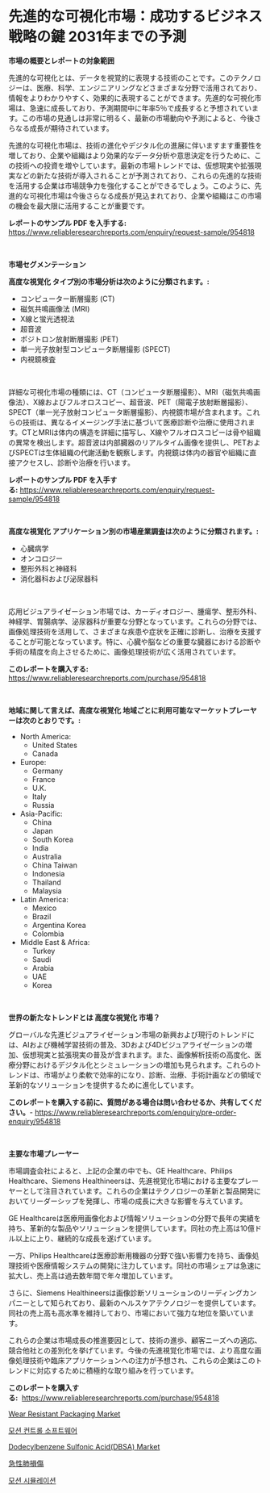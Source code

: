 <p><h1>先進的な可視化市場：成功するビジネス戦略の鍵 2031年までの予測</h1></p><p><strong>市場の概要とレポートの対象範囲</strong></p>
<p><p>先進的な可視化とは、データを視覚的に表現する技術のことです。このテクノロジーは、医療、科学、エンジニアリングなどさまざまな分野で活用されており、情報をよりわかりやすく、効果的に表現することができます。先進的な可視化市場は、急速に成長しており、予測期間中に年率5％で成長すると予想されています。この市場の見通しは非常に明るく、最新の市場動向や予測によると、今後さらなる成長が期待されています。</p><p>先進的な可視化市場は、技術の進化やデジタル化の進展に伴いますます重要性を増しており、企業や組織はより効果的なデータ分析や意思決定を行うために、この技術への投資を増やしています。最新の市場トレンドでは、仮想現実や拡張現実などの新たな技術が導入されることが予測されており、これらの先進的な技術を活用する企業は市場競争力を強化することができるでしょう。このように、先進的な可視化市場は今後さらなる成長が見込まれており、企業や組織はこの市場の機会を最大限に活用することが重要です。</p></p>
<p><strong>レポートのサンプル PDF を入手する:</strong> <a href="https://www.reliableresearchreports.com/enquiry/request-sample/954818">https://www.reliableresearchreports.com/enquiry/request-sample/954818</a></p>
<p>&nbsp;</p>
<p><strong>市場セグメンテーション</strong></p>
<p><strong>高度な視覚化 タイプ別の市場分析は次のように分類されます。:</strong></p>
<p><ul><li>コンピューター断層撮影 (CT)</li><li>磁気共鳴画像法 (MRI)</li><li>X線と蛍光透視法</li><li>超音波</li><li>ポジトロン放射断層撮影 (PET)</li><li>単一光子放射型コンピュータ断層撮影 (SPECT)</li><li>内視鏡検査</li></ul></p>
<p>&nbsp;</p>
<p><p>詳細な可視化市場の種類には、CT（コンピュータ断層撮影）、MRI（磁気共鳴画像法）、X線およびフルオロスコピー、超音波、PET（陽電子放射断層撮影）、SPECT（単一光子放射コンピュータ断層撮影）、内視鏡市場が含まれます。これらの技術は、異なるイメージング手法に基づいて医療診断や治療に使用されます。CTとMRIは体内の構造を詳細に描写し、X線やフルオロスコピーは骨や組織の異常を検出します。超音波は内部臓器のリアルタイム画像を提供し、PETおよびSPECTは生体組織の代謝活動を観察します。内視鏡は体内の器官や組織に直接アクセスし、診断や治療を行います。</p></p>
<p><strong>レポートのサンプル PDF を入手する:</strong>&nbsp;<a href="https://www.reliableresearchreports.com/enquiry/request-sample/954818">https://www.reliableresearchreports.com/enquiry/request-sample/954818</a></p>
<p>&nbsp;</p>
<p><strong> 高度な視覚化 アプリケーション別の市場産業調査は次のように分類されます。:</strong></p>
<p><ul><li>心臓病学</li><li>オンコロジー</li><li>整形外科と神経科</li><li>消化器科および泌尿器科</li></ul></p>
<p>&nbsp;</p>
<p><p>応用ビジュアライゼーション市場では、カーディオロジー、腫瘍学、整形外科、神経学、胃腸病学、泌尿器科が重要な分野となっています。これらの分野では、画像処理技術を活用して、さまざまな疾患や症状を正確に診断し、治療を支援することが可能となっています。特に、心臓や脳などの重要な臓器における診断や手術の精度を向上させるために、画像処理技術が広く活用されています。</p></p>
<p><strong>このレポートを購入する:</strong>&nbsp; <a href="https://www.reliableresearchreports.com/purchase/954818">https://www.reliableresearchreports.com/purchase/954818</a></p>
<p>&nbsp;</p>
<p><strong>地域に関して言えば、高度な視覚化 地域ごとに利用可能なマーケットプレーヤーは次のとおりです。:</strong></p>
<p><ul>
    <li>
        North America:
        <ul>
            <li>United States</li>
            <li>Canada</li>
        </ul>
    </li>
    <li>
        Europe:
        <ul>
            <li>Germany</li>
            <li>France</li>
            <li>U.K.</li>
            <li>Italy</li>
            <li>Russia</li>
        </ul>
    </li>
    <li>
        Asia-Pacific:
        <ul>
            <li>China</li>
            <li>Japan</li>
            <li>South Korea</li>
            <li>India</li>
            <li>Australia</li>
            <li>China Taiwan</li>
            <li>Indonesia</li>
            <li>Thailand</li>
            <li>Malaysia</li>
        </ul>
    </li>
    <li>
        Latin America:
        <ul>
            <li>Mexico</li>
            <li>Brazil</li>
            <li>Argentina Korea</li>
            <li>Colombia</li>
        </ul>
    </li>
    <li>
        Middle East & Africa:
        <ul>
            <li>Turkey</li>
            <li>Saudi</li>
            <li>Arabia</li>
            <li>UAE</li>
            <li>Korea</li>
        </ul>
    </li>
    </ul></p>
<p>&nbsp;</p>
<p><strong>世界の新たなトレンドとは 高度な視覚化 市場？</strong></p>
<p><p>グローバルな先進ビジュアライゼーション市場の新興および現行のトレンドには、AIおよび機械学習技術の普及、3Dおよび4Dビジュアライゼーションの増加、仮想現実と拡張現実の普及が含まれます。また、画像解析技術の高度化、医療分野におけるデジタル化とシミュレーションの増加も見られます。これらのトレンドは、市場がより柔軟で効率的になり、診断、治療、手術計画などの領域で革新的なソリューションを提供するために進化しています。</p></p>
<p><strong>このレポートを購入する前に、質問がある場合は問い合わせるか、共有してください。</strong>- <a href="https://www.reliableresearchreports.com/enquiry/pre-order-enquiry/954818">https://www.reliableresearchreports.com/enquiry/pre-order-enquiry/954818</a></p>
<p>&nbsp;</p>
<p><strong>主要な市場プレーヤー</strong></p>
<p><p>市場調査会社によると、上記の企業の中でも、GE Healthcare、Philips Healthcare、Siemens Healthineersは、先進視覚化市場における主要なプレーヤーとして注目されています。これらの企業はテクノロジーの革新と製品開発においてリーダーシップを発揮し、市場の成長に大きな影響を与えています。</p><p>GE Healthcareは医療用画像化および情報ソリューションの分野で長年の実績を持ち、革新的な製品やソリューションを提供しています。同社の売上高は10億ドル以上に上り、継続的な成長を遂げています。</p><p>一方、Philips Healthcareは医療診断用機器の分野で強い影響力を持ち、画像処理技術や医療情報システムの開発に注力しています。同社の市場シェアは急速に拡大し、売上高は過去数年間で年々増加しています。</p><p>さらに、Siemens Healthineersは画像診断ソリューションのリーディングカンパニーとして知られており、最新のヘルスケアテクノロジーを提供しています。同社の売上高も高水準を維持しており、市場において強力な地位を築いています。</p><p>これらの企業は市場成長の推進要因として、技術の進歩、顧客ニーズへの適応、競合他社との差別化を挙げています。今後の先進視覚化市場では、より高度な画像処理技術や臨床アプリケーションへの注力が予想され、これらの企業はこのトレンドに対応するために積極的な取り組みを行っています。</p></p>
<p><strong>このレポートを購入する:</strong>&nbsp;&nbsp;<a href="https://www.reliableresearchreports.com/purchase/954818">https://www.reliableresearchreports.com/purchase/954818</a></p>
<p><p><a href="https://github.com/RoccoManning/Market-Research-Report-List-3/blob/main/wear-resistant-packaging-market.md">Wear Resistant Packaging Market</a></p><p><a href="https://github.com/lzrvbyqzftro57/Market-Research-Report-List-1/blob/main/8720396185314.md">모션 컨트롤 소프트웨어</a></p><p><a href="https://meowing-lemming-dd3.notion.site/Dodecylbenzene-Sulfonic-Acid-DBSA-Market-Size-Share-Trends-Analysis-Report-By-Application-Regio-dfe792fb4ad34058a33b505e64b77d10">Dodecylbenzene Sulfonic Acid(DBSA) Market</a></p><p><a href="https://github.com/oqxogxyvqe90775/Market-Research-Report-List-1/blob/main/1154115185325.md">急性肺損傷</a></p><p><a href="https://github.com/vs019sa3m8x/Market-Research-Report-List-1/blob/main/4836928185315.md">모션 시뮬레이션</a></p></p>